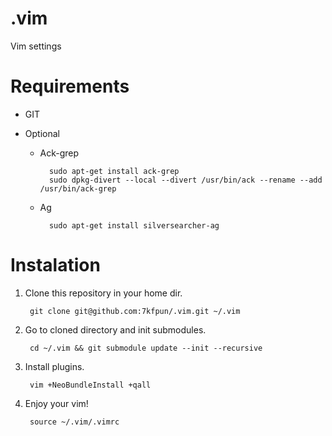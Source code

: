 .vim
====

Vim settings

Requirements
============

* GIT

* Optional

    * Ack-grep

            sudo apt-get install ack-grep
            sudo dpkg-divert --local --divert /usr/bin/ack --rename --add /usr/bin/ack-grep

    * Ag

            sudo apt-get install silversearcher-ag

Instalation
===========

1. Clone this repository in your home dir.

        git clone git@github.com:7kfpun/.vim.git ~/.vim

2. Go to cloned directory and init submodules.

        cd ~/.vim && git submodule update --init --recursive

3. Install plugins.

        vim +NeoBundleInstall +qall

4. Enjoy your vim!

        source ~/.vim/.vimrc
